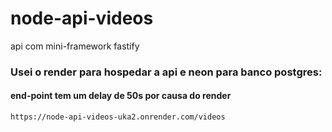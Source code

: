 # node-api-videos
api com mini-framework fastify

### Usei o render para hospedar a api e neon para banco postgres:
#### end-point tem um delay de 50s por causa do render
``` 
https://node-api-videos-uka2.onrender.com/videos
``` 
